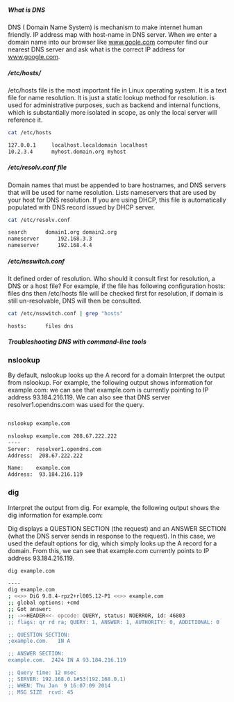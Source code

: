 


##### What is DNS
DNS ( Domain Name System) is mechanism to make internet human friendly. IP address map with host-name in DNS server.
When we enter a domain name into our browser like www.goole.com computer find our nearest DNS server and ask what is the correct IP address for www.google.com.

##### /etc/hosts/
/etc/hosts file is the most important file in Linux operating system. It is a text file for name resolution. It is just a static lookup method for resolution.
is used for administrative purposes, such as backend and internal functions, which is substantially more isolated in scope, as only the local server will reference it.
``````sh
cat /etc/hosts

127.0.0.1     localhost.localdomain localhost
10.2.3.4      myhost.domain.org myhost

``````

##### /etc/resolv.conf file
Domain names that must be appended to bare hostnames, and DNS servers that will be used for name resolution.
Lists nameservers that are used by your host for DNS resolution. If you are using DHCP, this file is automatically populated with DNS record issued by DHCP server.

``````sh
cat /etc/resolv.conf

search      domain1.org domain2.org
nameserver      192.168.3.3
nameserver      192.168.4.4

``````

##### /etc/nsswitch.conf
It defined order of resolution. Who should it consult first for resolution, a DNS or a host file? For example, if the file has following configuration hosts: files dns then /etc/hosts file will be checked first for resolution, if domain is still un-resolvable, DNS will then be consulted.

``````sh
cat /etc/nsswitch.conf | grep "hosts"

hosts:      files dns
``````
##### Troubleshooting DNS with command-line tools

### nslookup
By default, nslookup looks up the A record for a domain
Interpret the output from nslookup. For example, the following output shows information for example.com:
we can see that example.com is currently pointing to IP address 93.184.216.119. We can also see that DNS server resolver1.opendns.com was used for the query.

``````sh

nslookup example.com

nslookup example.com 208.67.222.222
----
Server:  resolver1.opendns.com
Address:  208.67.222.222

Name:    example.com
Address:  93.184.216.119
``````
### dig
Interpret the output from dig. For example, the following output shows the dig information for example.com:

Dig displays a QUESTION SECTION (the request) and an ANSWER SECTION (what the DNS server sends in response to the request). In this case, we used the default options for dig, which simply looks up the A record for a domain. From this, we can see that example.com currently points to IP address 93.184.216.119.

``````sh
dig example.com

----
dig example.com
; <<>> DiG 9.8.4-rpz2+rl005.12-P1 <<>> example.com
;; global options: +cmd
;; Got answer:
;; ->>HEADER<<- opcode: QUERY, status: NOERROR, id: 46803
;; flags: qr rd ra; QUERY: 1, ANSWER: 1, AUTHORITY: 0, ADDITIONAL: 0

;; QUESTION SECTION:
;example.com.   IN A

;; ANSWER SECTION:
example.com.  2424 IN A 93.184.216.119

;; Query time: 12 msec
;; SERVER: 192.168.0.1#53(192.168.0.1)
;; WHEN: Thu Jan  9 16:07:09 2014
;; MSG SIZE  rcvd: 45
``````

``````sh

``````